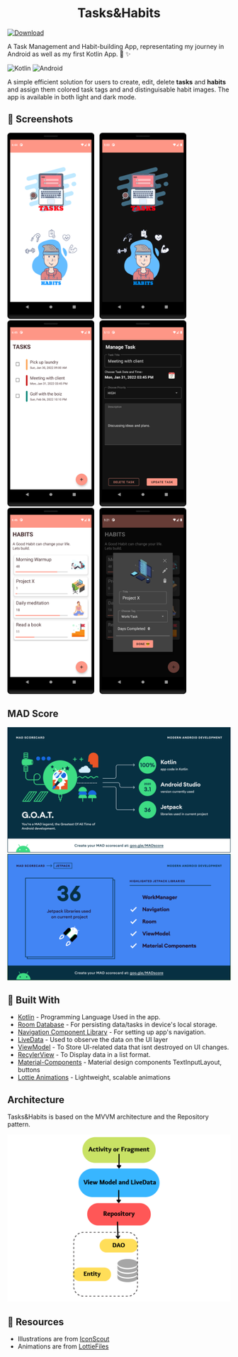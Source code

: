 <h1 align="center"> 
    <b> Tasks&Habits</b> 
</h1>

<a href="https://drive.google.com/file/d/1PfDWztT5zU51rtesNjYGKi6n5blfEP6q/view?usp=sharing"> 

![Download](https://img.shields.io/badge/-Download-blue?style=social&logo=appveyor)
</a>

A Task Management and Habit-building App, representating my journey in Android as well as my first Kotlin App. 🤗 ✨

![Kotlin](https://img.shields.io/badge/kotlin-%230095D5.svg?style=for-the-badge&logo=kotlin&logoColor=white) 
![Android](https://img.shields.io/badge/Android-3DDC84?style=for-the-badge&logo=android&logoColor=white)

A simple efficient solution for users to create, edit, delete **tasks** and **habits** and assign them colored task tags and and distinguisable habit images. The app is available in both light and  dark mode.


## 📱 Screenshots

<div style="display:inline; align:center;">
    <img src="/photos/main_screen_light.png" alt="Main Screen Light" height="420px"> &nbsp;
    <img src="/photos/main_screen.png" alt="Main Screen Dark" height="420px">
</div>

<div style="display:inline; align:center;">
    <img src="/photos/tasks_main_light.png" alt="Tasks Fragment" height="420px"> &nbsp;
    <img src="/photos/tasks_manage.png" alt="Manage Task Fragment" height="420px">
</div>

<div style="display:inline; align:center;">
    <img src="/photos/habits_main_light.png" alt="Habit Activity" height="420px"> &nbsp;
    <img src="/photos/habits_manage.png" alt="Manage Habit Dialog" height="420px">
</div>

## MAD Score
![summary](/photos/mad_summary.png)
![jetpack](/photos/mad_jetpack.png)


## 🔧 Built With
- [Kotlin](https://kotlinlang.org/) - Programming Language Used in the app.
- [Room Database](https://developer.android.com/training/data-storage/room) - For persisting data/tasks in device's local storage.
- [Navigation Component Library](https://developer.android.com/guide/navigation) - For setting up app's navigation.
- [LiveData](https://developer.android.com/topic/libraries/architecture/livedata) - Used to observe the data on the UI layer
- [ViewModel](https://developer.android.com/topic/libraries/architecture/viewmodel) - To Store UI-related data that isnt destroyed on UI changes.
- [RecylerView](https://developer.android.com/guide/topics/ui/layout/recyclerview) - To Display data in a list format.
- [Material-Components](https://github.com/material-components/material-components-android) - Material design components TextInputLayout, buttons
- [Lottie Animations](https://github.com/airbnb/lottie-android) - Lightweight, scalable animations

## Architecture
Tasks&Habits is based on the MVVM architecture and the Repository pattern.

![architecture](/photos/architecture.png)


## 🔗 Resources

- Illustrations are from [IconScout](https://iconscout.com/)
- Animations are from [LottieFiles](https://lottiefiles.com/)

